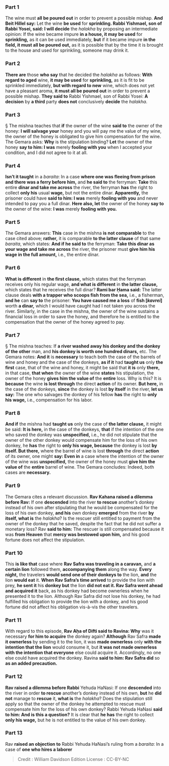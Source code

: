 
### Part 1
The wine must <b>all be poured out</b> in order to prevent a possible mishap. <b>And Beit Hillel say:</b> Let the wine <b>be used</b> for <b>sprinkling. Rabbi Yishmael, son of Rabbi Yosei, said: I will decide</b> the <i>halakha</i> by proposing an intermediate opinion: If the wine became impure <b>in a house, it may be used</b> for <b>sprinkling,</b> as it can be used immediately, <b>but</b> if it became impure <b>in the field, it must all be poured out,</b> as it is possible that by the time it is brought to the house and used for sprinkling, someone may drink it.

### Part 2
<b>There are</b> those <b>who say</b> that he decided the <i>halakha</i> as follows: <b>With regard to aged</b> wine, <b>it may be used</b> for <b>sprinkling,</b> as it is fit to be sprinkled immediately, <b>but with regard to new</b> wine, which does not yet have a pleasant aroma, <b>it must all be poured out</b> in order to prevent a possible mishap. <b>They said to</b> Rabbi Yishmael, son of Rabbi Yosei: <b>A decision</b> by <b>a third</b> party <b>does not</b> conclusively <b>decide</b> the <i>halakha</i>.

### Part 3
§ The mishna teaches that <b>if</b> the owner of the wine <b>said to</b> the owner of the honey: <b>I will salvage your</b> honey and you will pay me the value of my wine, the owner of the honey is obligated to give him compensation for the wine. The Gemara asks: <b>Why</b> is the stipulation binding? <b>Let</b> the owner of the honey <b>say to him: I was</b> merely <b>fooling with you</b> when I accepted your condition, and I did not agree to it at all.

### Part 4
<b>Isn’t it taught</b> in a <i>baraita</i>: In a case <b>where one was fleeing from prison and there was a ferry before him,</b> and <b>he said to</b> the ferryman: <b>Take</b> this entire <b>dinar and take me across</b> the river, the ferryman <b>has</b> the right to collect <b>only his</b> usual <b>wage,</b> but not the entire dinar. <b>Apparently,</b> the prisoner could have <b>said to him: I was</b> merely <b>fooling with you</b> and never intended to pay you a full dinar. <b>Here also, let</b> the owner of the honey <b>say to</b> the owner of the wine: <b>I was</b> merely <b>fooling with you.</b>

### Part 5
The Gemara answers: <b>This</b> case in the mishna <b>is not comparable</b> to the case cited above; <b>rather,</b> it is comparable <b>to the latter clause</b> of that same <i>baraita</i>, which states: <b>And if he said to</b> the ferryman: <b>Take this dinar as your wage and take me across</b> the river, the prisoner must <b>give him his wage in the full amount,</b> i.e., the entire dinar.

### Part 6
<b>What is different</b> in <b>the first clause,</b> which states that the ferryman receives only his regular wage, <b>and what is different</b> in <b>the latter clause,</b> which states that he receives the full dinar? <b>Rami bar Ḥama said:</b> The latter clause deals <b>with a trapper who scoops fish from the sea,</b> i.e., a fisherman, <b>and he</b> can <b>say to</b> the prisoner: <b>You have caused me a loss</b> of <b>fish [<i>kavrei</i>]</b> worth <b>a dinar,</b> which I would have caught had I not taken you across the river. Similarly, in the case in the mishna, the owner of the wine sustains a financial loss in order to save the honey, and therefore he is entitled to the compensation that the owner of the honey agreed to pay.

### Part 7
§ The mishna teaches: If <b>a river washed away his donkey and the donkey of the other</b> man, and <b>his donkey is worth one hundred dinars,</b> etc. The Gemara notes: <b>And it</b> is <b>necessary</b> to teach both the case of the barrels of wine and honey and the case of the donkeys, <b>as if it</b> had <b>taught us</b> only <b>the first</b> case, that of the wine and honey, it might be said that <b>it is</b> only <b>there,</b> in that case, <b>that when</b> the owner of the wine <b>states</b> his stipulation, the owner of the honey <b>gives him the value of</b> the <b>entire</b> loss. Why is this? It is <b>because</b> the wine <b>is lost through</b> the direct <b>action</b> of its owner. <b>But here,</b> in the case of the donkeys, <b>since</b> the donkey is lost <b>by itself</b> in the river, <b>let us say:</b> The one who salvages the donkey of his fellow <b>has</b> the right to <b>only his wage,</b> i.e., compensation for his labor.

### Part 8
<b>And if</b> the mishna had <b>taught us</b> only the case of <b>the latter clause,</b> it might be said: <b>It is here,</b> in the case of the donkeys, <b>that</b> if the intention of the one who saved the donkey was <b>unspecified,</b> i.e., he did not stipulate that the owner of the other donkey would compensate him for the loss of his own donkey, he <b>has</b> the right to <b>only his wage, because</b> the donkey is lost <b>by itself. But there,</b> where the barrel of wine is lost <b>through</b> the direct <b>action</b> of its owner, one might <b>say: Even in</b> a case where the intention of the owner of the wine was <b>unspecified,</b> the owner of the honey must <b>give him the value of</b> the <b>entire</b> barrel of wine. The Gemara concludes: Indeed, both cases are <b>necessary.</b>

### Part 9
The Gemara cites a relevant discussion. <b>Rav Kahana raised a dilemma before Rav:</b> If one <b>descended</b> into the river <b>to rescue</b> another’s donkey instead of his own after stipulating that he would be compensated for the loss of his own donkey, <b>and his</b> own donkey <b>emerged</b> from the river <b>by itself, what is</b> the <i>halakha</i>? Is the rescuer still entitled to payment from the owner of the donkey that he saved, despite the fact that he did not suffer a monetary loss? Rav <b>said to him:</b> The rescuer is still compensated because it was <b>from Heaven</b> that <b>mercy was bestowed upon him,</b> and his good fortune does not affect the stipulation.

### Part 10
This <b>is like that</b> case where <b>Rav Safra was traveling in a caravan,</b> and <b>a certain lion</b> followed them, <b>accompanying them</b> along the way. <b>Every night,</b> the travelers <b>would send one of their donkeys to</b> the lion, <b>and</b> the lion <b>would eat</b> it. <b>When Rav Safra’s time arrived</b> to provide the lion with prey, <b>he sent it</b> his <b>donkey but</b> the lion <b>did not eat it. Rav Safra went ahead and acquired it</b> back, as his donkey had become ownerless when he presented it to the lion. Although Rav Safra did not lose his donkey, he had fulfilled his obligation to provide the lion with a donkey, and his good fortune did not affect his obligation vis-à-vis the other travelers.

### Part 11
With regard to this episode, <b>Rav Aḥa of Difti said to Ravina: Why</b> was it necessary <b>for him to acquire</b> the donkey again? <b>Although</b> Rav Safra <b>made it ownerless</b> by sending it to the lion, it was <b>made ownerless</b> only <b>with the intention that the lion</b> would consume it, but <b>it was not made ownerless with the intention that everyone</b> else could acquire it. Accordingly, no one else could have acquired the donkey. Ravina <b>said to him: Rav Safra did</b> so <b>as an added precaution.</b>

### Part 12
<b>Rav raised a dilemma before Rabbi</b> Yehuda HaNasi: If one <b>descended</b> into the river in order <b>to rescue</b> another’s donkey instead of his own, <b>but</b> he <b>did not</b> manage to <b>rescue</b> it, <b>what is</b> the <i>halakha</i>? Does the stipulation still apply so that the owner of the donkey he attempted to rescue must compensate him for the loss of his own donkey? Rabbi Yehuda HaNasi <b>said to him: And is this a question?</b> It is clear that <b>he has</b> the right to collect <b>only his wage,</b> but he is not entitled to the value of his own donkey.

### Part 13
Rav <b>raised an objection to</b> Rabbi Yehuda HaNasi’s ruling from a <i>baraita</i>: In a case of <b>one who hires a laborer</b>

>Credit : William Davidson Edition
>License : CC-BY-NC
